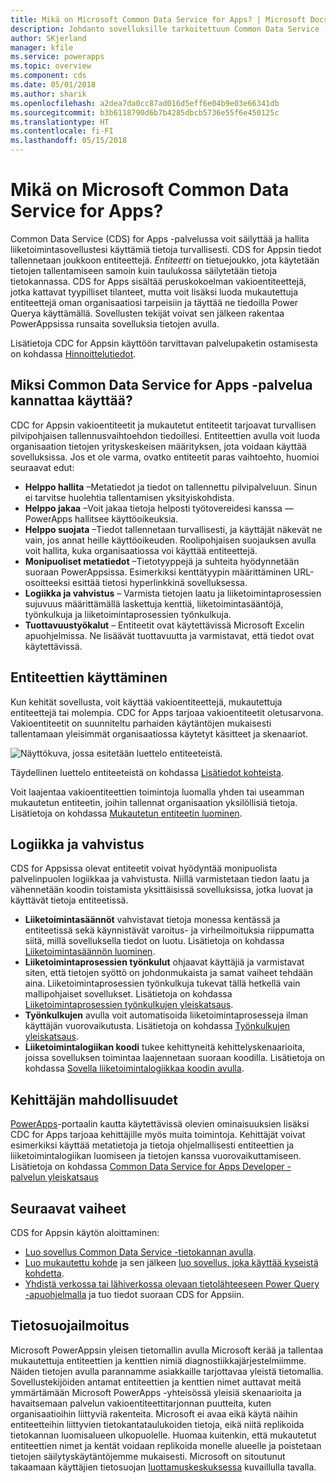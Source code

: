 ```yaml
---
title: Mikä on Microsoft Common Data Service for Apps? | Microsoft Docs
description: Johdanto sovelluksille tarkoitettuun Common Data Service (CDS) for Apps -palveluun, entiteetteihin ja palvelinpuolen logiikkaan.
author: SKjerland
manager: kfile
ms.service: powerapps
ms.topic: overview
ms.component: cds
ms.date: 05/01/2018
ms.author: sharik
ms.openlocfilehash: a2dea7da0cc87ad016d5eff6e04b9e03e66341db
ms.sourcegitcommit: b3b6118790d6b7b4285dbcb5736e55f6e450125c
ms.translationtype: HT
ms.contentlocale: fi-FI
ms.lasthandoff: 05/15/2018
---
```

# <a name="what-is-common-data-service-for-apps"></a>Mikä on Microsoft Common Data Service for Apps?
Common Data Service (CDS) for Apps -palvelussa voit säilyttää ja hallita liiketoimintasovellustesi käyttämiä tietoja turvallisesti. CDS for Appsin tiedot tallennetaan joukkoon entiteettejä. *Entiteetti* on tietuejoukko, jota käytetään tietojen tallentamiseen samoin kuin taulukossa säilytetään tietoja tietokannassa. CDS for Apps sisältää peruskokoelman vakioentiteettejä, jotka kattavat tyypilliset tilanteet, mutta voit lisäksi luoda mukautettuja entiteettejä oman organisaatiosi tarpeisiin ja täyttää ne tiedoilla Power Querya käyttämällä. Sovellusten tekijät voivat sen jälkeen rakentaa PowerAppsissa runsaita sovelluksia tietojen avulla.

Lisätietoja CDC for Appsin käyttöön tarvittavan palvelupaketin ostamisesta on kohdassa [Hinnoittelutiedot](../../administrator/pricing-billing-skus.md).

## <a name="why-use-common-data-service-for-apps"></a>Miksi Common Data Service for Apps -palvelua kannattaa käyttää?
CDC for Appsin vakioentiteetit ja mukautetut entiteetit tarjoavat turvallisen pilvipohjaisen tallennusvaihtoehdon tiedoillesi. Entiteettien avulla voit luoda organisaation tietojen yrityskeskeisen määrityksen, jota voidaan käyttää sovelluksissa. Jos et ole varma, ovatko entiteetit paras vaihtoehto, huomioi seuraavat edut:

* **Helppo hallita** &ndash;Metatiedot ja tiedot on tallennettu pilvipalveluun. Sinun ei tarvitse huolehtia tallentamisen yksityiskohdista.
* **Helppo jakaa** &ndash;Voit jakaa tietoja helposti työtovereidesi kanssa &mdash; PowerApps hallitsee käyttöoikeuksia.
* **Helppo suojata** &ndash;Tiedot tallennetaan turvallisesti, ja käyttäjät näkevät ne vain, jos annat heille käyttöoikeuden. Roolipohjaisen suojauksen avulla voit hallita, kuka organisaatiossa voi käyttää entiteettejä.
* **Monipuoliset metatiedot** &ndash;Tietotyyppejä ja suhteita hyödynnetään suoraan PowerAppsissa. Esimerkiksi kenttätyypin määrittäminen URL-osoitteeksi esittää tietosi hyperlinkkinä sovelluksessa.
* **Logiikka ja vahvistus** &ndash; Varmista tietojen laatu ja liiketoimintaprosessien sujuvuus määrittämällä laskettuja kenttiä, liiketoimintasääntöjä, työnkulkuja ja liiketoimintaprosessien työnkulkuja.
* **Tuottavuustyökalut** &ndash; Entiteetit ovat käytettävissä Microsoft Excelin apuohjelmissa. Ne lisäävät tuottavuutta ja varmistavat, että tiedot ovat käytettävissä.

## <a name="interacting-with-entities"></a>Entiteettien käyttäminen
Kun kehität sovellusta, voit käyttää vakioentiteettejä, mukautettuja entiteettejä tai molempia. CDC for Apps tarjoaa vakioentiteetit oletusarvona. Vakioentiteetit on suunniteltu parhaiden käytäntöjen mukaisesti tallentamaan yleisimmät organisaatiossa käytetyt käsitteet ja skenaariot.

![Näyttökuva, jossa esitetään luettelo entiteeteistä.](./media/data-platform-cds-intro/entitylist.png "Entiteettiluettelo")

Täydellinen luettelo entiteeteistä on kohdassa [Lisätiedot kohteista](https://docs.microsoft.com/en-us/powerapps/developer/common-data-service/reference/about-entity-reference).

Voit laajentaa vakioentiteettien toimintoja luomalla yhden tai useamman mukautetun entiteetin, joihin tallennat organisaation yksilöllisiä tietoja. Lisätietoja on kohdassa [Mukautetun entiteetin luominen](create-custom-entity.md).

## <a name="logic-and-validation"></a>Logiikka ja vahvistus
CDS for Appsissa olevat entiteetit voivat hyödyntää monipuolista palvelinpuolen logiikkaa ja vahvistusta. Niillä varmistetaan tiedon laatu ja vähennetään koodin toistamista yksittäisissä sovelluksissa, jotka luovat ja käyttävät tietoja entiteetissä.

* **Liiketoimintasäännöt** vahvistavat tietoja monessa kentässä ja entiteetissä sekä käynnistävät varoitus- ja virheilmoituksia riippumatta siitä, millä sovelluksella tiedot on luotu. Lisätietoja on kohdassa [Liiketoimintasäännön luominen](./data-platform-create-business-rule.md).
* **Liiketoimintaprosessien työnkulut** ohjaavat käyttäjiä ja varmistavat siten, että tietojen syöttö on johdonmukaista ja samat vaiheet tehdään aina. Liiketoimintaprosessien työnkulkuja tukevat tällä hetkellä vain mallipohjaiset sovellukset. Lisätietoja on kohdassa [Liiketoimintaprosessien työnkulkujen yleiskatsaus](/dynamics365/customer-engagement/customize/business-process-flows-overview).
* **Työnkulkujen** avulla voit automatisoida liiketoimintaprosesseja ilman käyttäjän vuorovaikutusta. Lisätietoja on kohdassa [Työnkulkujen yleiskatsaus](/dynamics365/customer-engagement/customize/workflow-processes).
* **Liiketoimintalogiikan koodi** tukee kehittyneitä kehittelyskenaarioita, joissa sovelluksen toimintaa laajennetaan suoraan koodilla. Lisätietoja on kohdassa [Sovella liiketoimintalogiikkaa koodin avulla](../../developer/common-data-service/apply-business-logic-with-code.md).

## <a name="developer-capabilities"></a>Kehittäjän mahdollisuudet
[PowerApps](https://web.powerapps.com)-portaalin kautta käytettävissä olevien ominaisuuksien lisäksi CDC for Apps tarjoaa kehittäjille myös muita toimintoja. Kehittäjät voivat esimerkiksi käyttää metatietoja ja tietoja ohjelmallisesti entiteettien ja liiketoimintalogiikan luomiseen ja tietojen kanssa vuorovaikuttamiseen. Lisätietoja on kohdassa [Common Data Service for Apps Developer -palvelun yleiskatsaus](../../developer/common-data-service/overview.md)

## <a name="next-steps"></a>Seuraavat vaiheet
CDS for Appsin käytön aloittaminen:
* [Luo sovellus Common Data Service -tietokannan avulla](../canvas-apps/data-platform-create-app-scratch.md).
* [Luo mukautettu kohde](create-custom-entity.md) ja sen jälkeen [luo sovellus, joka käyttää kyseistä kohdetta](../canvas-apps/data-platform-create-app.md).
* [Yhdistä verkossa tai lähiverkossa olevaan tietolähteeseen Power Query -apuohjelmalla](./data-platform-cds-newentity-pq.md) ja tuo tiedot suoraan CDS for Appsiin.

## <a name="privacy-notice"></a>Tietosuojailmoitus
Microsoft PowerAppsin yleisen tietomallin avulla Microsoft kerää ja tallentaa mukautettuja entiteettien ja kenttien nimiä diagnostiikkajärjestelmiimme. Näiden tietojen avulla parannamme asiakkaille tarjottavaa yleistä tietomallia. Sovellustekijöiden antamat entiteettien ja kenttien nimet auttavat meitä ymmärtämään Microsoft PowerApps -yhteisössä yleisiä skenaarioita ja havaitsemaan palvelun vakioentiteettitarjonnan puutteita, kuten organisaatioihin liittyviä rakenteita. Microsoft ei avaa eikä käytä näihin entiteetteihin liittyvien tietokantataulukoiden tietoja, eikä niitä replikoida tietokannan luomisalueen ulkopuolelle. Huomaa kuitenkin, että mukautetut entiteettien nimet ja kentät voidaan replikoida monelle alueelle ja poistetaan tietojen säilytyskäytäntöjemme mukaisesti. Microsoft on sitoutunut takaamaan käyttäjien tietosuojan [luottamuskeskuksessa](https://www.microsoft.com/trustcenter/Privacy/default.aspx) kuvaillulla tavalla.
